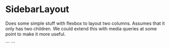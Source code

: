 # SidebarLayout

Does some simple stuff with flexbox to layout two columns. Assumes that it only has two children. We could extend this with media queries at some point to make it more useful.

\`\`\`
<SidebarLayout>
  <ASidebar/>
  <SomeContent/>
</SidebarLayout>
\`\`\`
